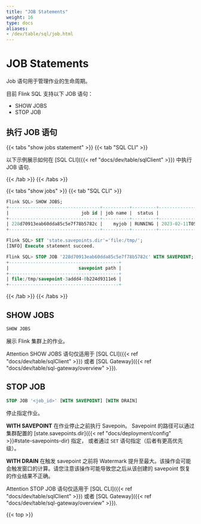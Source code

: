 ```yaml
---
title: "JOB Statements"
weight: 16
type: docs
aliases:
- /dev/table/sql/job.html
---
```

<!--
Licensed to the Apache Software Foundation (ASF) under one
or more contributor license agreements.  See the NOTICE file
distributed with this work for additional information
regarding copyright ownership.  The ASF licenses this file
to you under the Apache License, Version 2.0 (the
"License"); you may not use this file except in compliance
with the License.  You may obtain a copy of the License at

  http://www.apache.org/licenses/LICENSE-2.0

Unless required by applicable law or agreed to in writing,
software distributed under the License is distributed on an
"AS IS" BASIS, WITHOUT WARRANTIES OR CONDITIONS OF ANY
KIND, either express or implied.  See the License for the
specific language governing permissions and limitations
under the License.
-->

# JOB Statements

Job 语句用于管理作业的生命周期。

目前 Flink SQL 支持以下 JOB 语句：
- SHOW JOBS
- STOP JOB

## 执行 JOB 语句

{{< tabs "show jobs statement" >}}
{{< tab "SQL CLI" >}}

以下示例展示如何在 [SQL CLI]({{< ref "docs/dev/table/sqlClient" >}}) 中执行 JOB 语句.

{{< /tab >}}
{{< /tabs >}}

{{< tabs "show jobs" >}}
{{< tab "SQL CLI" >}}
```sql
Flink SQL> SHOW JOBS;
+----------------------------------+----------+---------+-------------------------+
|                           job id | job name |  status |              start time |
+----------------------------------+----------+---------+-------------------------+
| 228d70913eab60dda85c5e7f78b5782c |    myjob | RUNNING | 2023-02-11T05:03:51.523 |
+----------------------------------+----------+---------+-------------------------+

Flink SQL> SET 'state.savepoints.dir'='file:/tmp/';
[INFO] Execute statement succeed.

Flink SQL> STOP JOB '228d70913eab60dda85c5e7f78b5782c' WITH SAVEPOINT;
+-----------------------------------------+
|                          savepoint path |
+-----------------------------------------+
| file:/tmp/savepoint-3addd4-0b224d9311e6 |
+-----------------------------------------+
```
{{< /tab >}}
{{< /tabs >}}

## SHOW JOBS

```sql
SHOW JOBS
```

展示 Flink 集群上的作业。

<span class="label label-danger">Attention</span> SHOW JOBS 语句仅适用于 [SQL CLI]({{< ref "docs/dev/table/sqlClient" >}}) 或者 [SQL Gateway]({{< ref "docs/dev/table/sql-gateway/overview" >}}).

## STOP JOB

```sql
STOP JOB '<job_id>' [WITH SAVEPOINT] [WITH DRAIN]
```

停止指定作业。

**WITH SAVEPOINT**
在作业停止之前执行 Savepoin。 Savepoint 的路径可以通过集群配置的
[state.savepoints.dir]({{< ref "docs/deployment/config" >}}#state-savepoints-dir) 指定，
或者通过 `SET` 语句指定（后者有更高优先级）。

**WITH DRAIN**
在触发 savepoint 之前将 Watermark 提升至最大。该操作会可能会触发窗口的计算。请您注意该操作可能导致您之后从该创建的 savepoint 恢复的作业结果不正确。

<span class="label label-danger">Attention</span> STOP JOB 语句仅适用于 [SQL CLI]({{< ref "docs/dev/table/sqlClient" >}}) 或者 [SQL Gateway]({{< ref "docs/dev/table/sql-gateway/overview" >}}).

{{< top >}}
